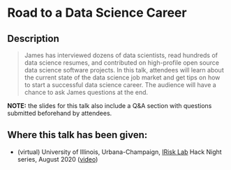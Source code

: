 # Road to a Data Science Career

## Description

> James has interviewed dozens of data scientists, read hundreds of data science resumes, and contributed on high-profile open source data science software projects. In this talk, attendees will learn about the current state of the data science job market and get tips on how to start a successful data science career. The audience will have a chance to ask James questions at the end.

**NOTE:** the slides for this talk also include a Q&A section with questions submitted beforehand by attendees.

## Where this talk has been given:

* (virtual) University of Illinois, Urbana-Champaign, [IRisk Lab](https://math.illinois.edu/illinois-risk-lab/home) Hack Night series, August 2020 ([video](https://illinois.zoom.us/rec/share/uZZEDrf1q3NLcI3G5kiBYZQbNbm5X6a8higZ__UJzEiBazasihCpkg7TTtE-b_GX))
